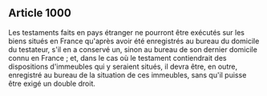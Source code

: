 Article 1000
----
Les testaments faits en pays étranger ne pourront être exécutés sur les biens
situés en France qu'après avoir été enregistrés au bureau du domicile du
testateur, s'il en a conservé un, sinon au bureau de son dernier domicile connu
en France ; et, dans le cas où le testament contiendrait des dispositions
d'immeubles qui y seraient situés, il devra être, en outre, enregistré au bureau
de la situation de ces immeubles, sans qu'il puisse être exigé un double droit.
